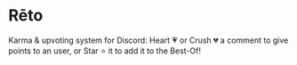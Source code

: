 # Rēto
Karma &amp; upvoting system for Discord: Heart 💗 or Crush 💔 a comment to give points to an user, or Star ⭐ it to add it to the Best-Of!
